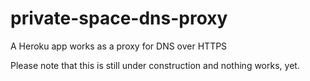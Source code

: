 # private-space-dns-proxy
A Heroku app works as a proxy for DNS over HTTPS

Please note that this is still under construction and nothing works, yet.
